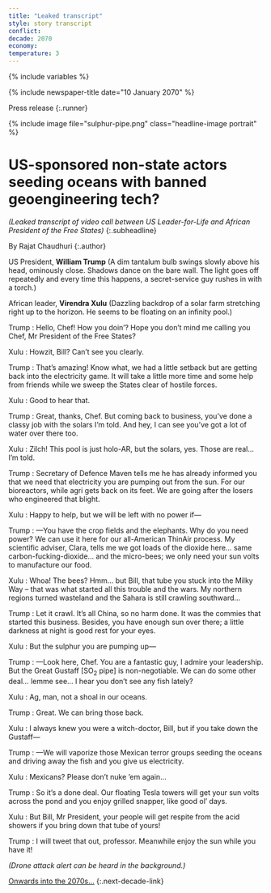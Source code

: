 ```yaml
---
title: "Leaked transcript"
style: story transcript
conflict: 
decade: 2070
economy: 
temperature: 3
---
```


{% include variables %}

{% include newspaper-title date="10 January 2070" %}

Press release
{:.runner}

{% include image file="sulphur-pipe.png" class="headline-image portrait" %}

# US-sponsored non-state actors seeding oceans with banned geoengineering tech?

*(Leaked transcript of video call between US Leader-for-Life and African President of the Free States)*
{:.subheadline}

By Rajat Chaudhuri
{:.author}

US President, **William Trump** (A dim tantalum bulb swings slowly above his head, ominously close. Shadows dance on the bare wall. The light goes off repeatedly and every time this happens, a secret-service guy rushes in with a torch.)

African leader, **Virendra Xulu** (Dazzling backdrop of a solar farm stretching right up to the horizon. He seems to be floating on an infinity pool.)

Trump
: Hello, Chef! How you doin’? Hope you don’t mind me calling you Chef, Mr President of the Free States?

Xulu
: Howzit, Bill? Can’t see you clearly.

Trump
: That’s amazing! Know what, we had a little setback but are getting back into the electricity game. It will take a little more time and some help from friends while we sweep the States clear of hostile forces.

Xulu
: Good to hear that.

Trump
: Great, thanks, Chef. But coming back to business, you’ve done a classy job with the solars I’m told. And hey, I can see you’ve got a lot of water over there too.

Xulu
: Zilch! This pool is just holo-AR, but the solars, yes. Those are real… I’m told.

Trump
: Secretary of Defence Maven tells me he has already informed you that we need that electricity you are pumping out from the sun. For our bioreactors, while agri gets back on its feet. We are going after the losers who engineered that blight.

Xulu
: Happy to help, but we will be left with no power if—

Trump
: —You have the crop fields and the elephants. Why do you need power? We can use it here for our all-American ThinAir process. My scientific adviser, Clara, tells me we got loads of the dioxide here… same carbon-fucking-dioxide… and the micro-bees; we only need your sun volts to manufacture our food.

Xulu
: Whoa! The bees? Hmm… but Bill, that tube you stuck into the Milky Way – that was what started all this trouble and the wars. My northern regions turned wasteland and the Sahara is still crawling southward…

Trump
: Let it crawl. It’s all China, so no harm done. It was the commies that started this business. Besides, you have enough sun over there; a little darkness at night is good rest for your eyes.

Xulu
: But the sulphur you are pumping up—

Trump
: —Look here, Chef. You are a fantastic guy, I admire your leadership. But the Great Gustaff [SO<sub>2</sub> pipe] is non-negotiable. We can do some other deal… lemme see… I hear you don’t see any fish lately?

Xulu
: Ag, man, not a shoal in our oceans.

Trump
: Great. We can bring those back.

Xulu
: I always knew you were a witch-doctor, Bill, but if you take down the Gustaff—

Trump
: —We will vaporize those Mexican terror groups seeding the oceans and driving away the fish and you give us electricity.

Xulu
: Mexicans? Please don’t nuke ’em again…

Trump
: So it’s a done deal. Our floating Tesla towers will get your sun volts across the pond and you enjoy grilled snapper, like good ol’ days.

Xulu
: But Bill, Mr President, your people will get respite from the acid showers if you bring down that tube of yours!

Trump
: I will tweet that out, professor. Meanwhile enjoy the sun while you have it!

*(Drone attack alert can be heard in the background.)*

[Onwards into the 2070s…](chapter_post-war-devastation.html)
{:.next-decade-link}
